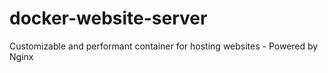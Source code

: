 # docker-website-server
Customizable and performant container for hosting websites - Powered by Nginx
